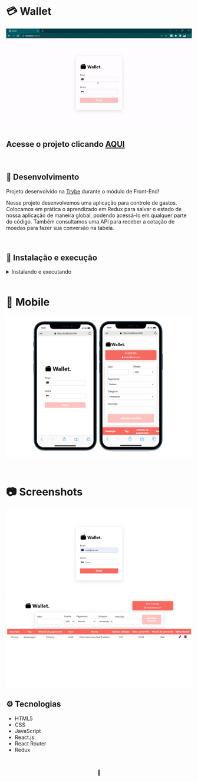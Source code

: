 # 💳 Wallet

![Preview Projeto](./imgs/Readme-Gif.gif)

## Acesse o projeto clicando <a href="https://lauropera.github.io/wallet/">AQUI</a>

<br />

## 📡 Desenvolvimento

Projeto desenvolvido na <a href="https://betrybe.com/" target="_blank">Trybe</a> durante o módulo de Front-End!

Nesse projeto desenvolvemos uma aplicação para controle de gastos. Colocamos em prática o aprendizado em Redux para salvar o estado de nossa aplicação de maneira global, podendo acessá-lo em qualquer parte do código. Também consultamos uma API para receber a cotação de moedas para fazer sua conversão na tabela.

<br />

## 🚀 Instalação e execução

  <details>
    <summary>Instalando e executando</summary>
    <br />

### 1 - Clone o repositório:

```
git clone git@github.com:lauropera/wallet.git
```

### 2 - Apos ter o repositório clonado em sua maquina, execute este comando para acessar a pasta do projeto:

```sh
cd wallet
```

### 3 - Dentro da pasta do projeto, execute o comando abaixo para instalar as dependências do projeto:

Caso utilize o npm:

```sh
npm install
```

Caso utilize o yarn:

```sh
yarn install
```

### 4 - Dentro da pasta do projeto, execute o comando abaixo para iniciar o servidor do projeto:

Caso utilize o npm:

```sh
npm start
```

Caso utilize o yarn:

```sh
yarn start
```

### 5 - Acesse a aplicação:

Abrindo na porta padrão que o React usa: <http://localhost:3000/> em seu navegador.

  </details>
<br />

# 📱 Mobile

![Mobile Screenshot](./imgs/Mobile-Preview.png)

<br />

# 📷 Screenshots

![PC Screenshot](./imgs/Login-DesktopPreview.png)
![PC Screenshot](./imgs/Wallet-DesktopPreview.png)

## ⚙️ Tecnologias

* HTML5
* CSS
* JavaScript
* React.js
* React Router
* Redux

<br />

<div>
  <p align="center">🍐</p>
</div>
